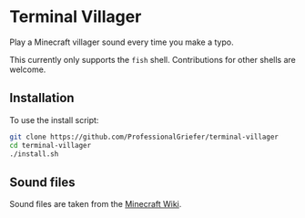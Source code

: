 # Terminal Villager

Play a Minecraft villager sound every time you make a typo.

This currently only supports the `fish` shell. Contributions for other shells are welcome.

## Installation
To use the install script:

```bash
git clone https://github.com/ProfessionalGriefer/terminal-villager
cd terminal-villager
./install.sh
```


## Sound files
Sound files are taken from the [Minecraft Wiki](https://minecraft.wiki/w/Category:Villager_sounds).
